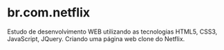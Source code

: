 # br.com.netflix
Estudo de desenvolvimento WEB utilizando as tecnologias HTML5, CSS3, JavaScript, JQuery. Criando uma página web clone do Netflix.
